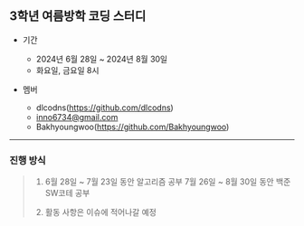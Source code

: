 ## 3학년 여름방학 코딩 스터디
* 기간
  * 2024년 6월 28일 ~ 2024년 8월 30일
  * 화요일, 금요일 8시
    
* 멤버
  * dlcodns(https://github.com/dlcodns)
  * inno6734@gmail.com
  * Bakhyoungwoo(https://github.com/Bakhyoungwoo)

---
### 진행 방식
> 1. 6월 28일 ~ 7월 23일 동안 알고리즘 공부
> 7월 26일 ~ 8월 30일 동안 백준 SW코테 공부
>
> 2. 활동 사항은 이슈에 적어나갈 예정
